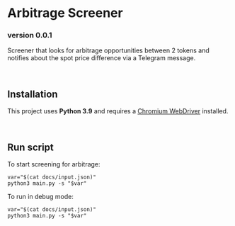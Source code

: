 <h1>Arbitrage Screener</h1>
<h3>version 0.0.1</h3>

Screener that looks for arbitrage opportunities between 2 tokens and notifies about the spot price difference via a Telegram message.

<br> 

## Installation

This project uses **Python 3.9** and requires a
[Chromium WebDriver](https://chromedriver.chromium.org/getting-started/) installed.

<br> 

## Run script

To start screening for arbitrage:
```
var="$(cat docs/input.json)"
python3 main.py -s "$var"
```
To run in debug mode:
```
var="$(cat docs/input.json)"
python3 main.py -s "$var"
```
